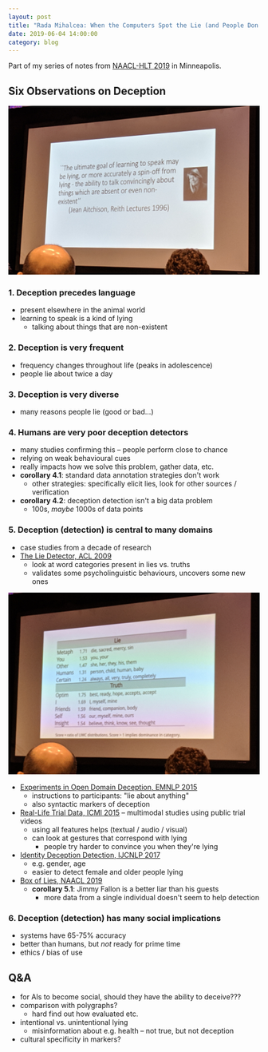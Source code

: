```yaml
---
layout: post
title: "Rada Mihalcea: When the Computers Spot the Lie (and People Don't)"
date: 2019-06-04 14:00:00
category: blog
---
```


Part of my series of notes from [NAACL-HLT 2019](https://naacl2019.org/) in Minneapolis.

## Six Observations on Deception

![aitchison](/assets/images/2019-naacl/aitchison.jpg "aitchison")

### 1. Deception precedes language
* present elsewhere in the animal world
* learning to speak is a kind of lying
    * talking about things that are non-existent

### 2. Deception is very frequent
* frequency changes throughout life (peaks in adolescence)
* people lie about twice a day

### 3. Deception is very diverse
* many reasons people lie (good or bad...)

### 4. Humans are very poor deception detectors
* many studies confirming this – people perform close to chance
* relying on weak behavioural cues
* really impacts how we solve this problem, gather data, etc.
* **corollary 4.1**: standard data annotation strategies don't work
    * other strategies: specifically elicit lies, look for other sources / verification
* **corollary 4.2**: deception detection isn't a big data problem
    * 100s, *maybe* 1000s of data points

### 5. Deception (detection) is central to many domains
* case studies from a decade of research
* [The Lie Detector, ACL 2009](https://www.aclweb.org/anthology/P09-2078)
    * look at word categories present in lies vs. truths
    * validates some psycholinguistic behaviours, uncovers some new ones

![words](/assets/images/2019-naacl/words.jpg "words")

* [Experiments in Open Domain Deception, EMNLP 2015](https://aclweb.org/anthology/D15-1133)
    * instructions to participants: "lie about anything"
    * also syntactic markers of deception
* [Real-Life Trial Data, ICMI 2015](https://dl.acm.org/citation.cfm?id=2820758) – multimodal studies using public trial videos
    * using all features helps (textual / audio / visual)
    * can look at gestures that correspond with lying
        * people try harder to convince you when they're lying
* [Identity Deception Detection, IJCNLP 2017](https://www.aclweb.org/anthology/papers/I/I17/I17-1089/)
    * e.g. gender, age
    * easier to detect female and older people lying
* [Box of Lies, NAACL 2019](https://www.aclweb.org/anthology/N19-1175)
    * **corollary 5.1**: Jimmy Fallon is a better liar than his guests
        * more data from a single individual doesn't seem to help detection

### 6. Deception (detection) has many social implications
* systems have 65-75% accuracy
* better than humans, but *not* ready for prime time
* ethics / bias of use

## Q&A
* for AIs to become social, should they have the ability to deceive???
* comparison with polygraphs?
    * hard find out how evaluated etc.
* intentional vs. unintentional lying
    * misinformation about e.g. health – not true, but not deception
* cultural specificity in markers?
